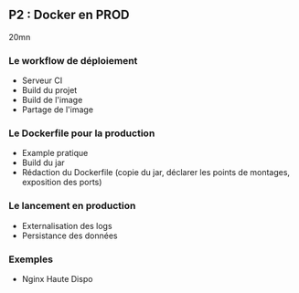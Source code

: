 ## P2 : Docker en PROD
20mn

### Le workflow de déploiement

* Serveur CI
* Build du projet
* Build de l'image
* Partage de l'image
 

### Le Dockerfile pour la production

* Example pratique
* Build du jar
* Rédaction du Dockerfile (copie du jar, déclarer les points de montages, exposition des ports)

### Le lancement en production

* Externalisation des logs
* Persistance des données

### Exemples

* Nginx Haute Dispo

